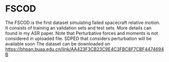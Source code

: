 # FSCOD
The FSCOD is the first dataset simulating failed spacecraft relative motion. It consists of training an validation sets and test sets.  More details can found in my ASR paper. Note that Perturbative forces and moments is not considered in uploaded file. SDPED that considers perturbation will be available soon The dataset can be downloaded on https://bhpan.buaa.edu.cn/link/AA423F3CB23C9E4C3FBC8F7CBF4474694B


